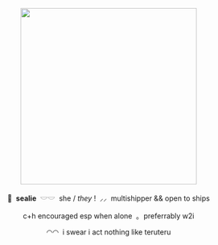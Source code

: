 <p align="center">
    <img src="https://file.garden/Z1OpYh3OMHUM4tMG/DRS_-_Teruteru_Hanamura_W_Rank_Card_01.webp" width="350" height="350" />    
</p>

<p align="center">
    🦭 ‎ <b>sealie</b> ‎ 𓎟𓎟 ‎ she / <i>they</i> ! ‎ ⸝⸝ ‎ multishipper && open to ships
</p>
<p align="center">
    c+h encouraged esp when alone ‎ ｡ ‎ preferrably w2i
</p>
<p align="center">
    ◠◠ ‎ i swear i act nothing like teruteru
</p>
